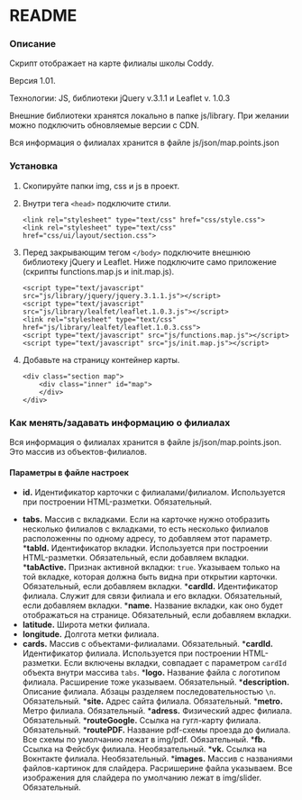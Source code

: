 # README #

### Описание ###

Скрипт отображает на карте филиалы школы Coddy.

Версия 1.01.

Технологии: JS, библиотеки jQuery v.3.1.1 и Leaflet v. 1.0.3

Внешние библиотеки хранятся локально в папке js/library. При желании можно подключить обновляемые версии с CDN.

Вся информация о филиалах хранится в файле js/json/map.points.json

### Установка ###

1. Скопируйте папки img, css и js в проект.

2. Внутри тега `<head>` подключите стили.
	```
	<link rel="stylesheet" type="text/css" href="css/style.css">
	<link rel="stylesheet" type="text/css" href="css/ui/layout/section.css">
	```

3. Перед закрывающим тегом `</body>` подключите внешнюю библиотеку jQuery и Leaflet. Ниже подключите само приложение (скрипты functions.map.js и init.map.js).
	```
	<script type="text/javascript" src="js/library/jquery/jquery.3.1.1.js"></script>
	<script type="text/javascript" src="js/library/lealfet/leaflet.1.0.3.js"></script>
	<link rel="stylesheet" type="text/css" href="js/library/lealfet/leaflet.1.0.3.css">
	<script type="text/javascript" src="js/functions.map.js"></script>
	<script type="text/javascript" src="js/init.map.js"></script>
	```

4. Добавьте на страницу контейнер карты.
	```
    <div class="section map">
        <div class="inner" id="map">
        </div>
    </div>
	```

### Как менять/задавать информацию о филиалах ###

Вся информация о филиалах хранится в файле js/json/map.points.json. Это массив из объектов-филиалов.

#### Параметры в файле настроек ####

* __id.__ Идентификатор карточки с филиалами/филиалом. Используется при построении HTML-разметки. Обязательный.
+ __tabs.__ Массив с вкладками. Если на карточке нужно отобразить несколько филиалов с вкладками, то есть несколько филиалов расположенны по одному адресу, то добавляем этот параметр.
	*__tabId.__ Идентификатор вкладки. Используется при построении HTML-разметки. Обязательный, если добавляем вкладки.
	*__tabActive.__ Признак активной вкладки: `true`. Указываем только на той вкладке, которая должна быть видна при открытии карточки. Обязательный, если добавляем вкладки.
	*__cardId.__ Идентификатор филиала. Служит для связи филиала и его вкладки. Обязательный, если добавляем вкладки.
	*__name.__ Название вкладки, как оно будет отображаться на странице. Обязательный, если добавляем вкладки.
+ __latitude.__ Широта метки филиала.
+ __longitude.__ Долгота метки филиала.
+ __cards.__ Массив с объектами-филиалами. Обязательный.
	*__cardId.__ Идентификатор филиала. Используется при построении HTML-разметки. Если включены вкладки, совпадает с параметром `cardId` объекта внутри массива `tabs`.
	*__logo.__ Название файла с логотипом филиала. Расширение тоже указываем. Обязательный.
	*__description.__ Описание филиала. Абзацы разделяем последовательностью `\n`. Обязательный.
	*__site.__ Адрес сайта филиала. Обязательный.
	*__metro.__ Метро филиала. Обязательный.
	*__adress.__ Физический адрес филиала. Обязательный.
	*__routeGoogle.__ Ссылка на гугл-карту филиала. Обязательный.
	*__routePDF.__ Название pdf-схемы проезда до филиала. Все схемы по умолчанию лежат в img/pdf. Обязательный.
	*__fb.__ Ссылка на Фейсбук филиала. Необязательный.
	*__vk.__ Ссылка на Вокнтакте филиала. Необязательный.
	*__images.__ Массив с названиями файлов-картинок для слайдера. Расришерине файла указываем. Все изображения для слайдера по умолчанию лежат в img/slider. Обязательный.
